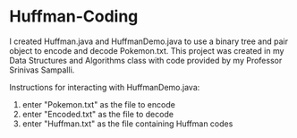 # Huffman-Coding
I created Huffman.java and HuffmanDemo.java to use a binary tree and pair object to encode and decode Pokemon.txt. This project was created in my Data Structures and Algorithms class with code provided by my Professor Srinivas Sampalli.

Instructions for interacting with HuffmanDemo.java: 
1. enter "Pokemon.txt" as the file to encode
2. enter "Encoded.txt" as the file to decode
3. enter "Huffman.txt" as the file containing Huffman codes
